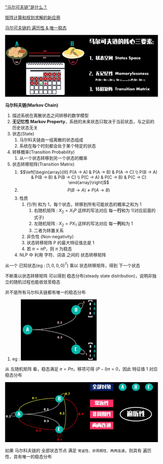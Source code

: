 
["马尔可夫链"是什么？](https://www.bilibili.com/video/BV19b4y127oZ)

[矩阵计算和规划求解的新应用](https://www.bilibili.com/video/BV1Nq4y1N7ms)

[马尔可夫链的 遍历性 & 唯一稳态](https://www.bilibili.com/video/BV1dL411G7NZ)

<img src="Pics/markov001.png" width=700>


**马尔科夫链(Markov Chain)**
1. 描述系统在离散状态之间转移的数学模型
2. **无记忆性 Markov Property**，系统的未来状态只取决于当前状态，与之前的历史状态无关
3. 状态(State)
   1. 马尔科夫链由一组离散的状态组成
   2. 系统在每个时刻都会处于某个特定的状态
4. 转移概率(Transition Probability)
   1. 从一个状态转移到另一个状态的概率
5. 状态转移矩阵(Transition Matrix)
   1. $$\left[\begin{array}{lll}
        P(A → A) & P(A → B) & P(A → C) \\
        P(B → A) & P(B → B) & P(B → C) \\
        P(C → A) & P(C → B) & P(C → C)
        \end{array}\right]$$
   2. $$P(B → A) ≠ P(A → B)$$
   3. 性质
      1. 行/列 和为 1，每个状态，转移到所有可能状态的概率之和为 1
         1. 右随机矩阵 : $X_2 = X_1 P$ 这样的写法对应 每一**行**和为 1(对应前面的式子)
         2. 左随机矩阵 : $X_2 = P X_1$ 这样的写法对应 每一**列**和为 1
         3. 二者为转置关系
      2. 非负性 (Non-negativity)
      3. 状态转移矩阵 P 的最大特征值总是 1
      4. 若 $\pi = \pi P$，则 $\pi$ 为稳态
   4. NLP 中 利用 字符、词语 之间的 状态转移矩阵



从一个 已知状态(eg : $[1,0,0,0]^T$) 乘以 状态转移矩阵，得到 下一个状态

不断乘以状态转移矩阵 可以得到 稳态分布(steady state distribution)，说明非独立的随机过程也能收敛至稳态

并不是所有马尔科夫链都有唯一的稳态分布
1. eg : <img src="Pics/markov002.png" width=250>

从 左随机矩阵 看，稳态满足 $\pi = P \pi$，移项可得 $(P-I) \pi = 0$，因此 特征值 1 对应稳态分布

<img src="Pics/markov003.png" width=600>

如果 马尔科夫链的 全部状态节点 满足 `常返性、非周期性、两两连通`，则具有 遍历性，具有唯一的稳态分布



